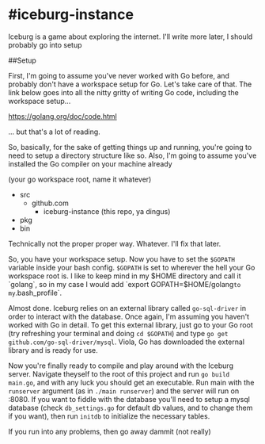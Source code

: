 #iceburg-instance
================

Iceburg is a game about exploring the internet.  I'll write more later, I should probably go into setup

##Setup

First, I'm going to assume you've never worked with Go before, and probably don't have a workspace setup
for Go.  Let's take care of that.  The link below goes into all the nitty gritty of writing Go code, including
the workspace setup...

https://golang.org/doc/code.html

... but that's a lot of reading.

So, basically, for the sake of getting things up and running, you're going to need to setup a directory structure
like so.  Also, I'm going to assume you've installed the Go compiler on your machine already

(your go workspace root, name it whatever)
  - src
    - github.com
      - iceburg-instance (this repo, ya dingus)
  - pkg
  - bin
  
Technically not the proper proper way.  Whatever.  I'll fix that later.

So, you have your workspace setup.  Now you have to set the `$GOPATH` variable inside your bash config.  `$GOPATH`
is set to wherever the hell your Go workspace root is.  I like to keep mind in my $HOME directory and call it
`golang`, so in my case I would add `export GOPATH=$HOME/golang` to my `.bash_profile`.

Almost done.  Iceburg relies on an external library called `go-sql-driver` in order to interact with the database.
Once again, I'm assuming you haven't worked with Go in detail.  To get this external library, just go to your Go
root (try refreshing your terminal and doing `cd $GOPATH`) and type `go get github.com/go-sql-driver/mysql`.  Viola,
Go has downloaded the external library and is ready for use.

Now you're finally ready to compile and play around with the Iceburg server.  Navigate theyself to the root of this
project and run `go build main.go`, and with any luck you should get an executable.  Run main with the `runserver`
argument (as in `./main runserver`) and the server will run on :8080.  If you want to fiddle with the database you'll
need to setup a mysql database (check `db_settings.go` for default db values, and to change them if you want), then
run `initdb` to initialize the necessary tables.

If you run into any problems, then go away dammit (not really)
